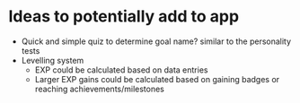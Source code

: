 # Ideas to potentially add to app 

- Quick and simple quiz to determine goal name? similar to the personality tests 
- Levelling system
    - EXP could be calculated based on data entries
    - Larger EXP gains could be calculated based on gaining badges or reaching achievements/milestones
